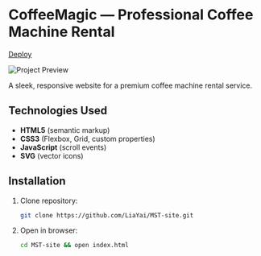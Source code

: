 # CoffeeMagic — Professional Coffee Machine Rental

[Deploy](https://liayai.github.io/MST-site/)

![Project Preview](assets/images/preview.png)

A sleek, responsive website for a premium coffee machine rental service.

## Technologies Used

- **HTML5** (semantic markup)
- **CSS3** (Flexbox, Grid, custom properties)
- **JavaScript** (scroll events)
- **SVG** (vector icons)

## Installation

1. Clone repository:
   ```bash
   git clone https://github.com/LiaYai/MST-site.git

   ```
2. Open in browser:
    ```bash
    cd MST-site && open index.html

    ```